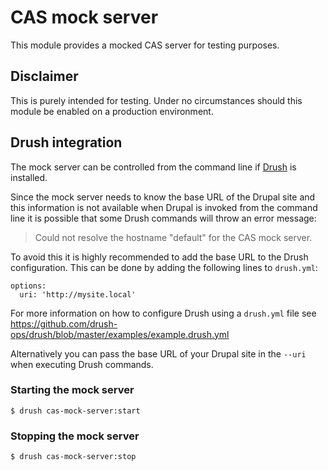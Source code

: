 CAS mock server
===============

This module provides a mocked CAS server for testing purposes.


Disclaimer
----------

This is purely intended for testing. Under no circumstances should this module
be enabled on a production environment.


Drush integration
-----------------

The mock server can be controlled from the command line if
[Drush](https://www.drush.org/) is installed.

Since the mock server needs to know the base URL of the Drupal site and this
information is not available when Drupal is invoked from the command line it is
possible that some Drush commands will throw an error message:

> Could not resolve the hostname "default" for the CAS mock server.

To avoid this it is highly recommended to add the base URL to the Drush
configuration. This can be done by adding the following lines to `drush.yml`:

```
options:
  uri: 'http://mysite.local'
```

For more information on how to configure Drush using a `drush.yml` file see
https://github.com/drush-ops/drush/blob/master/examples/example.drush.yml

Alternatively you can pass the base URL of your Drupal site in the `--uri`
when executing Drush commands.

### Starting the mock server

```
$ drush cas-mock-server:start
```

### Stopping the mock server

```
$ drush cas-mock-server:stop
```
